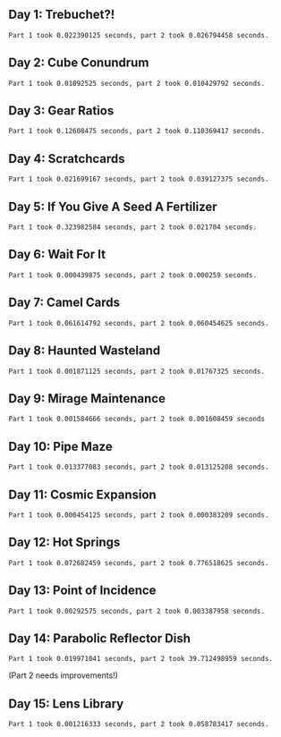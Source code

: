 ## Day 1: Trebuchet?!

```
Part 1 took 0.022390125 seconds, part 2 took 0.026794458 seconds.
```

## Day 2: Cube Conundrum

```
Part 1 took 0.01092525 seconds, part 2 took 0.010429792 seconds.
```

## Day 3: Gear Ratios

```
Part 1 took 0.12608475 seconds, part 2 took 0.110369417 seconds.
```

## Day 4: Scratchcards

```
Part 1 took 0.021699167 seconds, part 2 took 0.039127375 seconds.
```

## Day 5: If You Give A Seed A Fertilizer

```
Part 1 took 0.323982584 seconds, part 2 took 0.021704 seconds.
```

## Day 6: Wait For It

```
Part 1 took 0.000439875 seconds, part 2 took 0.000259 seconds.
```

## Day 7: Camel Cards

```
Part 1 took 0.061614792 seconds, part 2 took 0.060454625 seconds.
```
## Day 8: Haunted Wasteland

```
Part 1 took 0.001871125 seconds, part 2 took 0.01767325 seconds.
```

## Day 9: Mirage Maintenance

```
Part 1 took 0.001584666 seconds, part 2 took 0.001608459 seconds
```

## Day 10: Pipe Maze

```
Part 1 took 0.013377083 seconds, part 2 took 0.013125208 seconds.
```

## Day 11: Cosmic Expansion

```
Part 1 took 0.000454125 seconds, part 2 took 0.000383209 seconds.
```

## Day 12: Hot Springs

```
Part 1 took 0.072682459 seconds, part 2 took 0.776518625 seconds.
```

## Day 13: Point of Incidence

```
Part 1 took 0.00292575 seconds, part 2 took 0.003387958 seconds.
```

## Day 14: Parabolic Reflector Dish

```
Part 1 took 0.019971041 seconds, part 2 took 39.712498959 seconds.
```
(Part 2 needs improvements!)

## Day 15: Lens Library 

```
Part 1 took 0.001216333 seconds, part 2 took 0.058783417 seconds.
```
